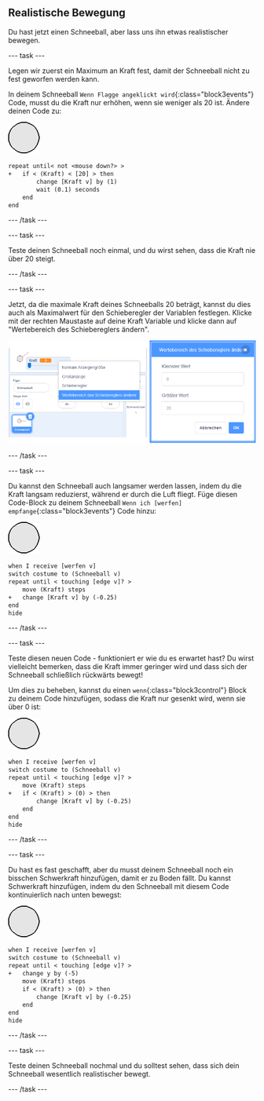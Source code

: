 ## Realistische Bewegung

Du hast jetzt einen Schneeball, aber lass uns ihn etwas realistischer bewegen.

--- task ---

Legen wir zuerst ein Maximum an Kraft fest, damit der Schneeball nicht zu fest geworfen werden kann.

In deinem Schneeball `Wenn Flagge angeklickt wird`{:class="block3events"} Code, musst du die Kraft nur erhöhen, wenn sie weniger als 20 ist. Ändere deinen Code zu:

![Schneeball Figur](images/snowball-sprite.png)

```blocks3
repeat until< not <mouse down?> >
+   if < (Kraft) < [20] > then
        change [Kraft v] by (1)
        wait (0.1) seconds
    end
end
```

--- /task ---

--- task ---

Teste deinen Schneeball noch einmal, und du wirst sehen, dass die Kraft nie über 20 steigt.

--- /task ---

--- task ---

Jetzt, da die maximale Kraft deines Schneeballs 20 beträgt, kannst du dies auch als Maximalwert für den Schieberegler der Variablen festlegen. Klicke mit der rechten Maustaste auf deine Kraft Variable und klicke dann auf "Wertebereich des Schiebereglers ändern".

![min max der Schiebereglerreichweite](images/snow-minmax.png)


--- /task ---

--- task ---

Du kannst den Schneeball auch langsamer werden lassen, indem du die Kraft langsam reduzierst, während er durch die Luft fliegt. Füge diesen Code-Block zu deinem Schneeball `Wenn ich [werfen] empfange`{:class="block3events"} Code hinzu:

![Schneeball Figur](images/snowball-sprite.png)

```blocks3
when I receive [werfen v]
switch costume to (Schneeball v)
repeat until < touching [edge v]? >
    move (Kraft) steps
+   change [Kraft v] by (-0.25)
end
hide
```

--- /task ---


--- task ---

Teste diesen neuen Code - funktioniert er wie du es erwartet hast? Du wirst vielleicht bemerken, dass die Kraft immer geringer wird und dass sich der Schneeball schließlich rückwärts bewegt!

Um dies zu beheben, kannst du einen `wenn`{:class="block3control"} Block zu deinem Code hinzufügen, sodass die Kraft nur gesenkt wird, wenn sie über 0 ist:

![Schneeball Figur](images/snowball-sprite.png)

```blocks3
when I receive [werfen v]
switch costume to (Schneeball v)
repeat until < touching [edge v]? >
    move (Kraft) steps
+   if < (Kraft) > (0) > then
        change [Kraft v] by (-0.25)
    end
end
hide
```

--- /task ---

--- task ---

Du hast es fast geschafft, aber du musst deinem Schneeball noch ein bisschen Schwerkraft hinzufügen, damit er zu Boden fällt. Du kannst Schwerkraft hinzufügen, indem du den Schneeball mit diesem Code kontinuierlich nach unten bewegst:

![Schneeball Figur](images/snowball-sprite.png)

```blocks3
when I receive [werfen v]
switch costume to (Schneeball v)
repeat until < touching [edge v]? >
+   change y by (-5)
    move (Kraft) steps
    if < (Kraft) > (0) > then
        change [Kraft v] by (-0.25)
    end
end
hide
```

--- /task ---

--- task ---

Teste deinen Schneeball nochmal und du solltest sehen, dass sich dein Schneeball wesentlich realistischer bewegt.

--- /task ---

